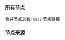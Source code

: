 ### 所有节点
合并节点总数: `6932`
[节点链接](https://github.com/rzhy1/33/raw/master/sub/sub_merge_base64.txt)

### 节点来源
